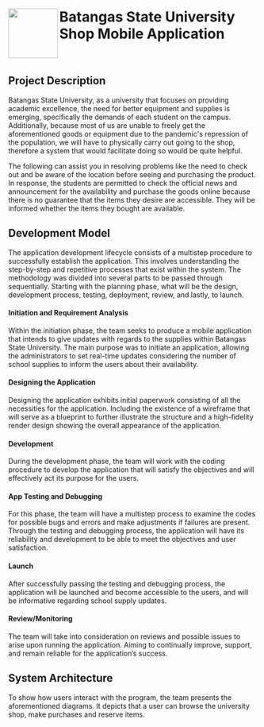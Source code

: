 # <img align="left" width="100" height="100" src="https://user-images.githubusercontent.com/102471784/177694343-b9f156fe-f0c9-4c75-a863-0c891f878c1a.png"> Batangas State University Shop Mobile Application

<br>

## Project Description

Batangas State University, as a university that focuses on providing academic excellence, the need for better equipment and supplies is emerging, specifically the demands of each student on the campus. Additionally, because most of us are unable to freely get the aforementioned goods or equipment due to the pandemic's repression of the population, we will have to physically carry out going to the shop, therefore a system that would facilitate doing so would be quite helpful.

The following can assist you in resolving problems like the need to check out and be aware of the location before seeing and purchasing the product. In response, the students are permitted to check the official news and announcement for the availability and purchase the goods online because there is no guarantee that the items they desire are accessible. They will be informed whether the items they bought are available.

## Development Model

The application development lifecycle consists of a multistep procedure to successfully establish the application. This involves understanding the step-by-step and repetitive processes that exist within the system. The methodology was divided into several parts to be passed through sequentially. Starting with the planning phase, what will be the design, development process, testing, deployment, review, and lastly, to launch.

#### Initiation and Requirement Analysis

Within the initiation phase, the team seeks to produce a mobile application that intends to give updates with regards to the supplies within Batangas State University. The main purpose was to initiate an application, allowing the administrators to set real-time updates considering the number of school supplies to inform the users about their availability.

#### Designing the Application

Designing the application exhibits initial paperwork consisting of all the necessities for the application. Including the existence of a wireframe that will serve as a blueprint to further illustrate the structure and a high-fidelity render design showing the overall appearance of the application.

#### Development

During the development phase, the team will work with the coding procedure to develop the application that will satisfy the objectives and will effectively act its purpose for the users.

#### App Testing and Debugging

For this phase, the team will have a multistep process to examine the codes for possible bugs and errors and make adjustments if failures are present. Through the testing and debugging process, the application will have its reliability and development to be able to meet the objectives and user satisfaction.

#### Launch

After successfully passing the testing and debugging process, the application will be launched and become accessible to the users, and will be informative regarding school supply updates.

#### Review/Monitoring

The team will take into consideration on reviews and possible issues to arise upon running the application. Aiming to continually improve, support, and remain reliable for the application’s success.



## System Architecture

To show how users interact with the program, the team presents the aforementioned diagrams. It depicts that a user can browse the university shop, make purchases and reserve items.
